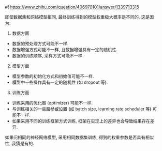 #! https://www.zhihu.com/question/406970101/answer/1339713315

[comment]: <> (Answer URL: https://www.zhihu.com/question/406970101/answer/1339713315)
[comment]: <> (Question Title: 相同的神经网络模型，采用相同数据集训练，得到的权重参数是否相同？)
[comment]: <> (Author Name: 采石工)
[comment]: <> (Create Time: 2020-07-15 13:02:54)

即使数据集和网络模型相同, 最终训练得到的模型权重极大概率是不同的, 这是因为:

1) 数据方面

  * 数据的预处理方式可能不一样. 
  * 数据增强方式可能不一样, 且数据增强具有一定的随机性. 
  * 数据的训练顺序, 采样方式可能不一样. 

2) 模型方面

  * 模型参数的初始化方式和初始值可能不一样. 
  * 模型中一些操作具有一定的随机性 (如 dropout 等). 

3) 训练方面

  * 训练采用的优化器 (optimizer) 可能不一样. 
  * 与训练相关的一些超参或设置 (如 batch size, learning rate scheduler 等) 可能不一样. 
  * 如果采用不同的训练框架方式训练, 框架在实现上的差异也会导致结果存在差异. 

如果问相同的神经网络模型, 采用相同数据集训练, 得到的权重参数是否具有相似性, 我猜是有的.

